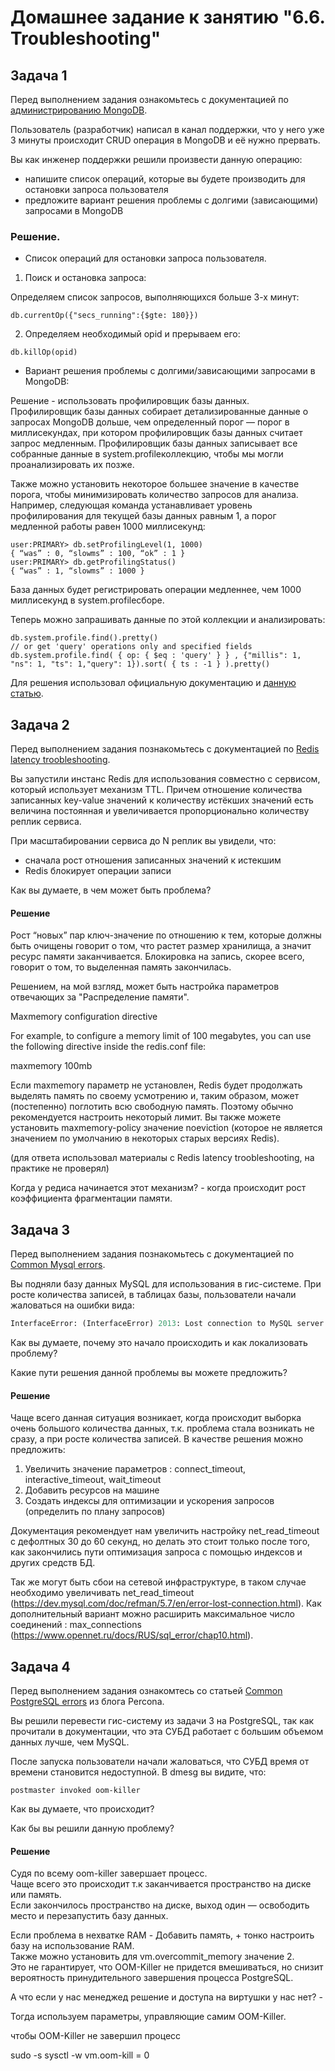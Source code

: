 # Домашнее задание к занятию "6.6. Troubleshooting"

## Задача 1

Перед выполнением задания ознакомьтесь с документацией по [администрированию MongoDB](https://docs.mongodb.com/manual/administration/).

Пользователь (разработчик) написал в канал поддержки, что у него уже 3 минуты происходит CRUD операция в MongoDB и её 
нужно прервать. 

Вы как инженер поддержки решили произвести данную операцию:
- напишите список операций, которые вы будете производить для остановки запроса пользователя
- предложите вариант решения проблемы с долгими (зависающими) запросами в MongoDB

### Решение.

- Cписок операций для остановки запроса пользователя.        

1. Поиск и остановка запроса:      

Определяем список запросов, выполняющихся больше 3-х минут:     
```
db.currentOp({"secs_running":{$gte: 180}})  

```

2. Определяем необходимый opid и прерываем его:     
```
db.killOp(opid) 
```
- Вариант решения проблемы с долгими/зависающими запросами в MongoDB:

Решение - использовать профилировщик базы данных.     
Профилировщик базы данных собирает детализированные данные о запросах MongoDB дольше, чем определенный порог — порог в миллисекундах, при котором профилировщик базы данных считает запрос медленным. Профилировщик базы данных записывает все собранные данные в system.profileколлекцию, чтобы мы могли проанализировать их позже.    
    
Также можно установить некоторое большее значение в качестве порога, чтобы минимизировать количество запросов для анализа.      
Например, следующая команда устанавливает уровень профилирования для текущей базы данных равным 1, а порог медленной работы равен 1000 миллисекунд:
```
user:PRIMARY> db.setProfilingLevel(1, 1000)
{ “was” : 0, “slowms” : 100, “ok” : 1 }
user:PRIMARY> db.getProfilingStatus()
{ “was” : 1, “slowms” : 1000 }
```

База данных будет регистрировать операции медленнее, чем 1000 миллисекунд в system.profileсборе.        
    
Теперь можно запрашивать данные по этой коллекции и анализировать:      
```
db.system.profile.find().pretty()
// or get 'query' operations only and specified fields
db.system.profile.find( { op: { $eq : 'query' } } , {"millis": 1, "ns": 1, "ts": 1,"query": 1}).sort( { ts : -1 } ).pretty()
```
Для решения использовал официальную документацию и [данную статью](https://medium.com/mongodb-cowboys/troubleshooting-mongodb-100-cpu-load-and-slow-queries-da622c6e1339).

## Задача 2

Перед выполнением задания познакомьтесь с документацией по [Redis latency troobleshooting](https://redis.io/topics/latency).

Вы запустили инстанс Redis для использования совместно с сервисом, который использует механизм TTL. 
Причем отношение количества записанных key-value значений к количеству истёкших значений есть величина постоянная и
увеличивается пропорционально количеству реплик сервиса. 

При масштабировании сервиса до N реплик вы увидели, что:
- сначала рост отношения записанных значений к истекшим
- Redis блокирует операции записи

Как вы думаете, в чем может быть проблема?
 
#### Решение

Рост “новых” пар ключ-значение по отношению к тем, которые должны быть очищены говорит о том, что растет размер хранилища, а значит ресурс памяти заканчивается. Блокировка на запись, скорее всего, говорит о том, то выделенная память закончилась. 
    
Решением, на мой взгляд, может быть настройка параметров отвечающих за "Распределение памяти".

Maxmemory configuration directive

For example, to configure a memory limit of 100 megabytes, you can use the following directive inside the redis.conf file:

maxmemory 100mb  


Если maxmemory параметр не установлен, Redis будет продолжать выделять память по своему усмотрению и, таким образом, может (постепенно) поглотить всю свободную память. Поэтому обычно рекомендуется настроить некоторый лимит. Вы также можете установить maxmemory-policy значение noeviction (которое не является значением по умолчанию в некоторых старых версиях Redis).

(для ответа использовал материалы с  Redis latency troobleshooting, на практике не проверял)    

Когда у редиса начинается этот механизм? - когда происходит рост коэффициента фрагментации памяти. 

## Задача 3

Перед выполнением задания познакомьтесь с документацией по [Common Mysql errors](https://dev.mysql.com/doc/refman/8.0/en/common-errors.html).

Вы подняли базу данных MySQL для использования в гис-системе. При росте количества записей, в таблицах базы,
пользователи начали жаловаться на ошибки вида:
```python
InterfaceError: (InterfaceError) 2013: Lost connection to MySQL server during query u'SELECT..... '
```

Как вы думаете, почему это начало происходить и как локализовать проблему?

Какие пути решения данной проблемы вы можете предложить?

#### Решение

Чаще всего данная ситуация возникает, когда происходит выборка очень большого количества данных, т.к. проблема стала возникать не сразу, а при росте количества записей.
В качестве решения можно предложить:
   1. Увеличить значение параметров : connect_timeout, interactive_timeout, wait_timeout    
   2. Добавить ресурсов на машине   
   3. Создать индексы для оптимизации  и ускорения запросов (определить по плану запросов)  
    
Документация рекомендует нам увеличить настройку net_read_timeout с дефолтных 30 до 60 секунд, но делать это стоит только после того, как закончились пути оптимизация запроса с помощью индексов и других средств БД.


Так же могут быть сбои на сетевой инфраструктуре, в таком случае необходимо увеличивать net_read_timeout (https://dev.mysql.com/doc/refman/5.7/en/error-lost-connection.html).
Как дополнительный вариант можно расширить максимальное число соединений :  max_connections (https://www.opennet.ru/docs/RUS/sql_error/chap10.html).

## Задача 4

Перед выполнением задания ознакомтесь со статьей [Common PostgreSQL errors](https://www.percona.com/blog/2020/06/05/10-common-postgresql-errors/) из блога Percona.

Вы решили перевести гис-систему из задачи 3 на PostgreSQL, так как прочитали в документации, что эта СУБД работает с 
большим объемом данных лучше, чем MySQL.

После запуска пользователи начали жаловаться, что СУБД время от времени становится недоступной. В dmesg вы видите, что:

`postmaster invoked oom-killer`

Как вы думаете, что происходит?

Как бы вы решили данную проблему?

#### Решение
Судя по всему oom-killer  завершает процесс.    
Чаще всего это происходит т.к  заканчивается пространство на диске или память.       
Если закончилось пространство на диске, выход один — освободить место и перезапустить базу данных.  

Если проблема в нехватке RAM - Добавить память, + тонко настроить базу на использование RAM.  
Также можно установить для vm.overcommit_memory значение 2.     
Это не гарантирует, что OOM-Killer не придется вмешиваться, но снизит вероятность принудительного завершения процесса PostgreSQL.   
    
А что если у нас менеджед решение и доступа на виртушки у нас нет? -    
    
Тогда используем параметры, управляющие самим OOM-Killer.   
    
чтобы OOM-Killer не завершил процесс             
    
sudo -s sysctl -w vm.oom-kill = 0   
